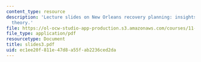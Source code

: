 ```yaml
---
content_type: resource
description: 'Lecture slides on New Orleans recovery planning: insights from economic
  theory.'
file: https://ol-ocw-studio-app-production.s3.amazonaws.com/courses/11-201-gateway-planning-action-fall-2007/ec1ee20f811e47d8a55fab2236ced2da_slides3.pdf
file_type: application/pdf
resourcetype: Document
title: slides3.pdf
uid: ec1ee20f-811e-47d8-a55f-ab2236ced2da
---
```

